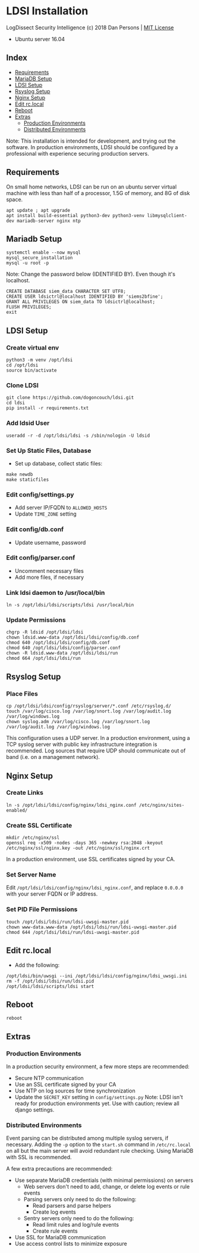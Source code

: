 # LDSI Installation
LogDissect Security Intelligence (c) 2018 Dan Persons | [MIT License](../LICENSE)

- Ubuntu server 16.04

## Index

- [Requirements](#requirements)
- [MariaDB Setup](#mariadb-setup)
- [LDSI Setup](#ldsi-setup)
- [Rsyslog Setup](#rsyslog-setup)
- [Nginx Setup](#nginx-setup)
- [Edit rc.local](#edit-rclocal)
- [Reboot](#reboot)
- [Extras](#extras)
  - [Production Environments](#production-environments)
  - [Distributed Environments](#distributed-environments)

Note: This installation is intended for development, and trying out the software. In production environments, LDSI should be configured by a professional with experience securing production servers.

## Requirements
On small home networks, LDSI can be run on an ubuntu server virtual machine with less than half of a processor, 1.5G of memory, and 8G of disk space.
```
apt update ; apt upgrade
apt install build-essential python3-dev python3-venv libmysqlclient-dev mariadb-server nginx ntp
```

## Mariadb Setup
```
systemctl enable --now mysql
mysql_secure_installation
mysql -u root -p
```
Note: Change the password below (IDENTIFIED BY). Even though it's localhost.
```
CREATE DATABASE siem_data CHARACTER SET UTF8;
CREATE USER ldsictrl@localhost IDENTIFIED BY 'siems2bfine';
GRANT ALL PRIVILEGES ON siem_data TO ldsictrl@localhost;
FLUSH PRIVILEGES;
exit
```

## LDSI Setup
### Create virtual env
```
python3 -m venv /opt/ldsi
cd /opt/ldsi
source bin/activate
```

### Clone LDSI
```
git clone https://github.com/dogoncouch/ldsi.git
cd ldsi
pip install -r requirements.txt
```

### Add ldsid User
```
useradd -r -d /opt/ldsi/ldsi -s /sbin/nologin -U ldsid
```

### Set Up Static Files, Database
- Set up database, collect static files:
```
make newdb
make staticfiles
```

### Edit config/settings.py
- Add server IP/FQDN to `ALLOWED_HOSTS`
- Update `TIME_ZONE` setting

### Edit config/db.conf
- Update username, password

### Edit config/parser.conf
- Uncomment necessary files
- Add more files, if necessary

### Link ldsi daemon to /usr/local/bin
```
ln -s /opt/ldsi/ldsi/scripts/ldsi /usr/local/bin
```

### Update Permissions
```
chgrp -R ldsid /opt/ldsi/ldsi
chown ldsid.www-data /opt/ldsi/ldsi/config/db.conf
chmod 640 /opt/ldsi/ldsi/config/db.conf
chmod 640 /opt/ldsi/ldsi/config/parser.conf
chown -R ldsid.www-data /opt/ldsi/ldsi/run
chmod 664 /opt/ldsi/ldsi/run
```

## Rsyslog Setup
### Place Files
```
cp /opt/ldsi/ldsi/config/rsyslog/server/*.conf /etc/rsyslog.d/
touch /var/log/cisco.log /var/log/snort.log /var/log/audit.log /var/log/windows.log
chown syslog.adm /var/log/cisco.log /var/log/snort.log /var/log/audit.log /var/log/windows.log
```
This configuration uses a UDP server. In a production environment, using a TCP syslog server with public key infrastructure integration is recommended. Log sources that require UDP should communicate out of band (i.e. on a management network).

## Nginx Setup
### Create Links
```
ln -s /opt/ldsi/ldsi/config/nginx/ldsi_nginx.conf /etc/nginx/sites-enabled/
```

### Create SSL Certificate
```
mkdir /etc/nginx/ssl
openssl req -x509 -nodes -days 365 -newkey rsa:2048 -keyout /etc/nginx/ssl/nginx.key -out /etc/nginx/ssl/nginx.crt
```
In a production environment, use SSL certificates signed by your CA.

### Set Server Name
Edit `/opt/ldsi/ldsi/config/nginx/ldsi_nginx.conf`, and replace `0.0.0.0` with your server FQDN or IP address.

### Set PID File Permissions
```
touch /opt/ldsi/ldsi/run/ldsi-uwsgi-master.pid
chown www-data.www-data /opt/ldsi/ldsi/run/ldsi-uwsgi-master.pid
chmod 644 /opt/ldsi/ldsi/run/ldsi-uwsgi-master.pid
```

## Edit rc.local
- Add the following:
```
/opt/ldsi/bin/uwsgi --ini /opt/ldsi/ldsi/config/nginx/ldsi_uwsgi.ini
rm -f /opt/ldsi/ldsi/run/ldsi.pid
/opt/ldsi/ldsi/scripts/ldsi start
```

## Reboot
```
reboot
```

## Extras
### Production Environments
In a production security environment, a few more steps are recommended:
- Secure NTP communication
- Use an SSL certificate signed by your CA
- Use NTP on log sources for time synchronization
- Update the `SECRET_KEY` setting in `config/settings.py`
Note: LDSI isn't ready for production environments yet. Use with caution; review all django settings.

### Distributed Environments
Event parsing can be distributed among multiple syslog servers, if necessary. Adding the `-p` option to the `start.sh` command in `/etc/rc.local` on all but the main server will avoid redundant rule checking. Using MariaDB with SSL is recommended.

A few extra precautions are recommended:
- Use separate MariaDB credentials (with minimal permissions) on servers
  - Web servers don't need to add, change, or delete log events or rule events
  - Parsing servers only need to do the following:
    - Read parsers and parse helpers
    - Create log events
  - Sentry servers only need to do the following:
    - Read limit rules and log/rule events
    - Create rule events
- Use SSL for MariaDB communication
- Use access control lists to minimize exposure
